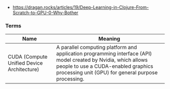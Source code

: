 
- https://dragan.rocks/articles/19/Deep-Learning-in-Clojure-From-Scratch-to-GPU-0-Why-Bother

### Terms

Name | Meaning
--- | ---
CUDA (Compute Unified Device Architecture) | A parallel computing platform and application programming interface (API) model created by Nvidia, which allows people to use a CUDA-enabled graphics processing unit (GPU) for general purpose processing.
